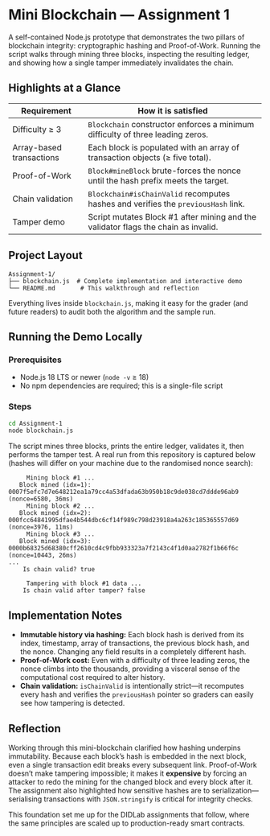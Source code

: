# Mini Blockchain — Assignment 1

A self-contained Node.js prototype that demonstrates the two pillars of blockchain integrity:
cryptographic hashing and Proof-of-Work. Running the script walks through mining three blocks,
inspecting the resulting ledger, and showing how a single tamper immediately invalidates the
chain.

## Highlights at a Glance

| Requirement | How it is satisfied |
| --- | --- |
| Difficulty ≥ 3 | `Blockchain` constructor enforces a minimum difficulty of three leading zeros. |
| Array-based transactions | Each block is populated with an array of transaction objects (≥ five total). |
| Proof-of-Work | `Block#mineBlock` brute-forces the nonce until the hash prefix meets the target. |
| Chain validation | `Blockchain#isChainValid` recomputes hashes and verifies the `previousHash` link. |
| Tamper demo | Script mutates Block #1 after mining and the validator flags the chain as invalid. |

## Project Layout

```
Assignment-1/
├── blockchain.js  # Complete implementation and interactive demo
└── README.md       # This walkthrough and reflection
```

Everything lives inside `blockchain.js`, making it easy for the grader (and future readers) to audit
both the algorithm and the sample run.

## Running the Demo Locally

### Prerequisites

- Node.js 18 LTS or newer (`node -v` ≥ 18)
- No npm dependencies are required; this is a single-file script

### Steps

```bash
cd Assignment-1
node blockchain.js
```

The script mines three blocks, prints the entire ledger, validates it, then performs the tamper test.
A real run from this repository is captured below (hashes will differ on your machine due to the
randomised nonce search):

```text
     Mining block #1 ...
   Block mined (idx=1): 0007f5efc7d7e648212ea1a79cc4a53dfada63b950b18c9de038cd7ddde96ab9 (nonce=6580, 36ms)
     Mining block #2 ...
   Block mined (idx=2): 000fcc64841995dfae4b544dbc6cf14f989c798d23918a4a263c185365557d69 (nonce=3976, 11ms)
     Mining block #3 ...
   Block mined (idx=3): 0000b68325d68380cff2610cd4c9fbb933323a7f2143c4f1d0aa2782f1b66f6c (nonce=10443, 26ms)
...
    Is chain valid? true

     Tampering with block #1 data ...
    Is chain valid after tamper? false
```

## Implementation Notes

- **Immutable history via hashing:** Each block hash is derived from its index, timestamp, array of
  transactions, the previous block hash, and the nonce. Changing any field results in a completely
  different hash.
- **Proof-of-Work cost:** Even with a difficulty of three leading zeros, the nonce climbs into the
  thousands, providing a visceral sense of the computational cost required to alter history.
- **Chain validation:** `isChainValid` is intentionally strict—it recomputes every hash and verifies
  the `previousHash` pointer so graders can easily see how tampering is detected.

## Reflection

Working through this mini-blockchain clarified how hashing underpins immutability. Because each
block’s hash is embedded in the next block, even a single transaction edit breaks every subsequent
link. Proof-of-Work doesn’t make tampering impossible; it makes it **expensive** by forcing an
attacker to redo the mining for the changed block and every block after it. The assignment also
highlighted how sensitive hashes are to serialization—serialising transactions with
`JSON.stringify` is critical for integrity checks.

This foundation set me up for the DIDLab assignments that follow, where the same principles are
scaled up to production-ready smart contracts.
